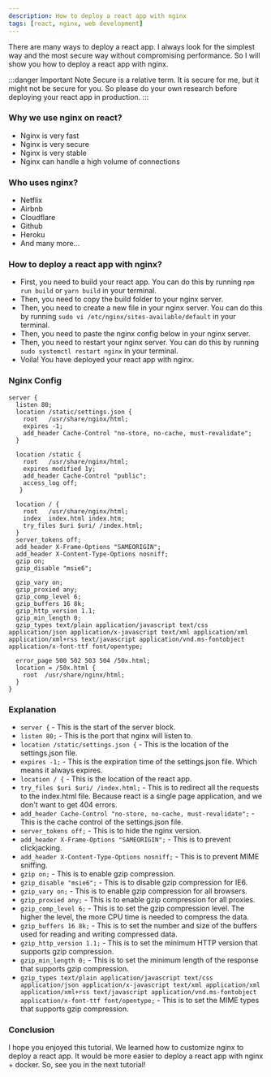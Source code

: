 ```yaml
---
description: How to deploy a react app with nginx
tags: [react, nginx, web development]
---
```


There are many ways to deploy a react app. I always look for the simplest way and
the most secure way without compromising performance.
So I will show you how to deploy a react app with nginx.

:::danger Important Note
Secure is a relative term. It is secure for me, but it might not be secure for you.
So please do your own research before deploying your react app in production.
:::

### Why we use nginx on react?

-   Nginx is very fast
-   Nginx is very secure
-   Nginx is very stable
-   Nginx can handle a high volume of connections

### Who uses nginx?

-   Netflix
-   Airbnb
-   Cloudflare
-   Github
-   Heroku
-   And many more...

### How to deploy a react app with nginx?

-   First, you need to build your react app. You can do this by running `npm run build` or `yarn build` in your terminal.
-   Then, you need to copy the build folder to your nginx server.
-   Then, you need to create a new file in your nginx server. You can do this by running `sudo vi /etc/nginx/sites-available/default` in your terminal.
-   Then, you need to paste the nginx config below in your nginx server.
-   Then, you need to restart your nginx server. You can do this by running `sudo systemctl restart nginx` in your terminal.
-   Voila! You have deployed your react app with nginx.

### Nginx Config

```
server {
  listen 80;
  location /static/settings.json {
    root   /usr/share/nginx/html;
    expires -1;
    add_header Cache-Control "no-store, no-cache, must-revalidate";
  }

  location /static {
    root   /usr/share/nginx/html;
    expires modified 1y;
    add_header Cache-Control "public";
    access_log off;
   }

  location / {
    root   /usr/share/nginx/html;
    index  index.html index.htm;
    try_files $uri $uri/ /index.html;
  }
  server_tokens off;
  add_header X-Frame-Options "SAMEORIGIN";
  add_header X-Content-Type-Options nosniff;
  gzip on;
  gzip_disable "msie6";

  gzip_vary on;
  gzip_proxied any;
  gzip_comp_level 6;
  gzip_buffers 16 8k;
  gzip_http_version 1.1;
  gzip_min_length 0;
  gzip_types text/plain application/javascript text/css application/json application/x-javascript text/xml application/xml application/xml+rss text/javascript application/vnd.ms-fontobject application/x-font-ttf font/opentype;

  error_page 500 502 503 504 /50x.html;
  location = /50x.html {
    root  /usr/share/nginx/html;
  }
}
```

### Explanation

-   `server {` - This is the start of the server block.
-   `listen 80;` - This is the port that nginx will listen to.
-   `location /static/settings.json {` - This is the location of the settings.json file.
-   `expires -1;` - This is the expiration time of the settings.json file. Which means it always expires.
-   `location / {` - This is the location of the react app.
-   `try_files $uri $uri/ /index.html;` - This is to redirect all the requests to the index.html file. Because react is a single page application, and we don't want to get 404 errors.
-   `add_header Cache-Control "no-store, no-cache, must-revalidate";` - This is the cache control of the settings.json file.
-   `server_tokens off;` - This is to hide the nginx version.
-   `add_header X-Frame-Options "SAMEORIGIN";` - This is to prevent clickjacking.
-   `add_header X-Content-Type-Options nosniff;` - This is to prevent MIME sniffing.
-   `gzip on;` - This is to enable gzip compression.
-   `gzip_disable "msie6";` - This is to disable gzip compression for IE6.
-   `gzip_vary on;` - This is to enable gzip compression for all browsers.
-   `gzip_proxied any;` - This is to enable gzip compression for all proxies.
-   `gzip_comp_level 6;` - This is to set the gzip compression level. The higher the level, the more CPU time is needed to compress the data.
-   `gzip_buffers 16 8k;` - This is to set the number and size of the buffers used for reading and writing compressed data.
-   `gzip_http_version 1.1;` - This is to set the minimum HTTP version that supports gzip compression.
-   `gzip_min_length 0;` - This is to set the minimum length of the response that supports gzip compression.
-   `gzip_types text/plain application/javascript text/css application/json application/x-javascript text/xml application/xml application/xml+rss text/javascript application/vnd.ms-fontobject application/x-font-ttf font/opentype;` - This is to set the MIME types that supports gzip compression.

### Conclusion

I hope you enjoyed this tutorial. We learned how to customize nginx to deploy a react app.
It would be more easier to deploy a react app with nginx + docker. So, see you in the next tutorial!
